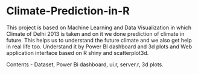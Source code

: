 # Climate-Prediction-in-R

This project is based on Machine Learning and Data Visualization in which Climate of Delhi 2013 is taken and on it we done prediction of climate in future.
This helps us to understand the future climate and we also get help in real life too.
Understand it by Power BI dashboard and 3d plots and Web application interface based on R shiny and scatterplot3d.

Contents - Dataset, Power Bi dashboard, ui.r, server.r, 3d plots.
